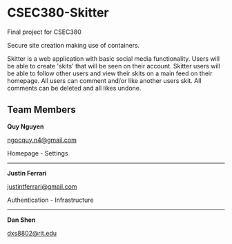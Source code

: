 # CSEC380-Skitter
Final project for CSEC380

Secure site creation making use of containers.

Skitter is a web application with basic social media functionality. Users will be able to create 'skits' that will be seen on their account. Skitter users will be able to follow other users and view their skits on a main feed on their homepage. All users can comment and/or like another users skit. All comments can be deleted and all likes undone.

## Team Members

**Quy Nguyen**  

ngocquy.n4@gmail.com

Homepage - Settings

***

**Justin Ferrari**  

justintferrari@gmail.com

Authentication - Infrastructure

***

**Dan Shen**  

dxs8802@rit.edu
